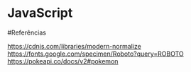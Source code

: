 # JavaScript



#Referências

https://cdnjs.com/libraries/modern-normalize
https://fonts.google.com/specimen/Roboto?query=ROBOTO
https://pokeapi.co/docs/v2#pokemon
